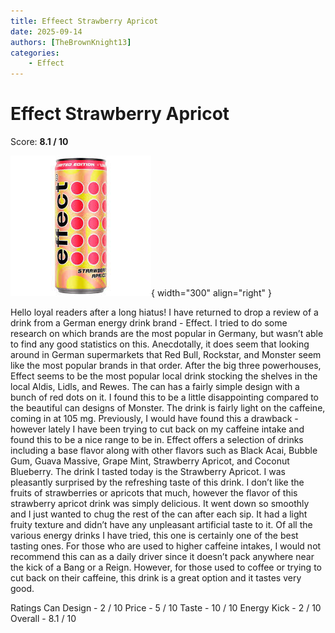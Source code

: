 ```yaml
---
title: Effeect Strawberry Apricot
date: 2025-09-14
authors: [TheBrownKnight13]
categories:
    - Effect
---
```


# Effect Strawberry Apricot
Score: **8.1 / 10**

![Picture of can](images/strawberry-apricot.jpg){ width="300" align="right" }

  Hello loyal readers after a long hiatus! I have returned to drop a review of a drink from a German energy drink brand - Effect. I tried to do some research on which brands are the most popular in Germany, but wasn’t able to find any good statistics on this. Anecdotally, it does seem that looking around in German supermarkets that Red Bull, Rockstar, and Monster seem like the most popular brands in that order. After the big three powerhouses, Effect seems to be the most popular local drink stocking the shelves in the local Aldis, Lidls, and Rewes.
	The can has a fairly simple design with a bunch of red dots on it. I found this to be a little disappointing compared to the beautiful can designs of Monster. The drink is fairly light on the caffeine, coming in at 105 mg. Previously, I would have found this a drawback - however lately I have been trying to cut back on my caffeine intake and found this to be a nice range to be in. Effect offers a selection of drinks including a base flavor along with other flavors such as Black Acai, Bubble Gum, Guava Massive, Grape Mint, Strawberry Apricot, and Coconut Blueberry. The drink I tasted today is the Strawberry Apricot.
	I was pleasantly surprised by the refreshing taste of this drink. I don’t like the fruits of strawberries or apricots that much, however the flavor of this strawberry apricot drink was simply delicious. It went down so smoothly and I just wanted to chug the rest of the can after each sip. It had a light fruity texture and didn’t have any unpleasant artificial taste to it. Of all the various energy drinks I have tried, this one is certainly one of the best tasting ones.
	For those who are used to higher caffeine intakes, I would not recommend this can as a daily driver since it doesn’t pack anywhere near the kick of a Bang or a Reign. However, for those used to coffee or trying to cut back on their caffeine, this drink is a great option and it tastes very good.

Ratings
Can Design - 2 / 10
Price - 5 / 10
Taste - 10 / 10
Energy Kick  - 2 / 10
Overall - 8.1 / 10

